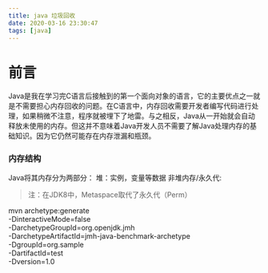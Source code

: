 ```yaml
---
title: java 垃圾回收
date: 2020-03-16 23:30:47
tags: [java]
---
```


# 前言
Java是我在学习完C语言后接触到的第一个面向对象的语言，它的主要优点之一就是不需要担心内存回收的问题。在C语言中，内存回收需要开发者编写代码进行处理，如果稍微不注意，程序就被埋下了地雷。与之相反，Java从一开始就会自动释放未使用的内存。但这并不意味着Java开发人员不需要了解Java处理内存的基础知识。因为它仍然可能存在内存泄漏和瓶颈。

### 内存结构
Java将其内存分为两部分：
堆：实例，变量等数据
非堆内存/永久代:
> 注：在JDK8中，Metaspace取代了永久代（Perm）


mvn archetype:generate \
	  -DinteractiveMode=false \
	  -DarchetypeGroupId=org.openjdk.jmh \
	  -DarchetypeArtifactId=jmh-java-benchmark-archetype \
	  -DgroupId=org.sample \
	  -DartifactId=test \
	  -Dversion=1.0